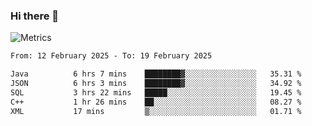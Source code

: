 ### Hi there 👋

![Metrics](https://github.com/radoapx/radoapx/blob/main/github-metrics.svg)

<!--START_SECTION:waka-->

```txt
From: 12 February 2025 - To: 19 February 2025

Java          6 hrs 7 mins    ████████▓░░░░░░░░░░░░░░░░   35.31 %
JSON          6 hrs 3 mins    ████████▓░░░░░░░░░░░░░░░░   34.92 %
SQL           3 hrs 22 mins   █████░░░░░░░░░░░░░░░░░░░░   19.45 %
C++           1 hr 26 mins    ██░░░░░░░░░░░░░░░░░░░░░░░   08.27 %
XML           17 mins         ▒░░░░░░░░░░░░░░░░░░░░░░░░   01.71 %
```

<!--END_SECTION:waka-->

<!--
**radoapx/radoapx** is a ✨ _special_ ✨ repository because its `README.md` (this file) appears on your GitHub profile.

Here are some ideas to get you started:

- 🔭 I’m currently working on ...
- 🌱 I’m currently learning ...
- 👯 I’m looking to collaborate on ...
- 🤔 I’m looking for help with ...
- 💬 Ask me about ...
- 📫 How to reach me: ...
- 😄 Pronouns: ...
- ⚡ Fun fact: ...
-->
